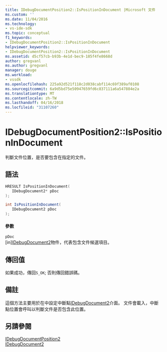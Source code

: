 ```yaml
---
title: IDebugDocumentPosition2::IsPositionInDocument |Microsoft 文件
ms.custom: ''
ms.date: 11/04/2016
ms.technology:
- vs-ide-sdk
ms.topic: conceptual
f1_keywords:
- IDebugDocumentPosition2::IsPositionInDocument
helpviewer_keywords:
- IDebugDocumentPosition2::IsPositionInDocument
ms.assetid: d5cf57cb-b93b-4e1d-bec9-185f4fe8668d
author: gregvanl
ms.author: gregvanl
manager: douge
ms.workload:
- vssdk
ms.openlocfilehash: 225a92d521f118c2d038cabf114c69f389af0108
ms.sourcegitcommit: 6a9d5bd75e50947659fd6c837111a6a547884e2a
ms.translationtype: MT
ms.contentlocale: zh-TW
ms.lasthandoff: 04/16/2018
ms.locfileid: "31107260"
---
```

# <a name="idebugdocumentposition2ispositionindocument"></a>IDebugDocumentPosition2::IsPositionInDocument
判斷文件位置，是否要包含在指定的文件。  
  
## <a name="syntax"></a>語法  
  
```cpp  
HRESULT IsPositionInDocument(   
   IDebugDocument2* pDoc  
);  
```  
  
```csharp  
int IsPositionInDocument(   
   IDebugDocument2 pDoc  
);  
```  
  
#### <a name="parameters"></a>參數  
 `pDoc`  
 [in][IDebugDocument2](../../../extensibility/debugger/reference/idebugdocument2.md)物件，代表包含文件候選項目。  
  
## <a name="return-value"></a>傳回值  
 如果成功，傳回`S_OK`; 否則傳回錯誤碼。  
  
## <a name="remarks"></a>備註  
 這個方法主要用於在中設定中斷點[IDebugDocument2](../../../extensibility/debugger/reference/idebugdocument2.md)介面。 文件會載入，中斷點位置會呼叫以判斷文件是否包含此位置。  
  
## <a name="see-also"></a>另請參閱  
 [IDebugDocumentPosition2](../../../extensibility/debugger/reference/idebugdocumentposition2.md)   
 [IDebugDocument2](../../../extensibility/debugger/reference/idebugdocument2.md)